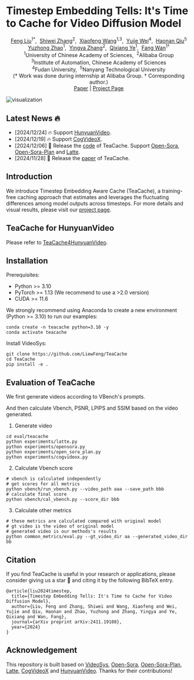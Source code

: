 # Timestep Embedding Tells: It's Time to Cache for Video Diffusion Model

<div class="is-size-5 publication-authors", align="center",>
            <span class="author-block">
              <a href="https://liewfeng.github.io" target="_blank">Feng Liu</a><sup>1</sup><sup>*</sup>,&nbsp;
            </span>
            <span class="author-block">
              <a href="https://scholar.google.com.hk/citations?user=ZO3OQ-8AAAAJ" target="_blank">Shiwei Zhang</a><sup>2</sup>,&nbsp;
            </span>
            <span class="author-block">
              <a href="https://jeffwang987.github.io" target="_blank">Xiaofeng Wang</a><sup>1,3</sup>,&nbsp;
            </span>
            <span class="author-block">
              <a href="https://weilllllls.github.io" target="_blank">Yujie Wei</a><sup>4</sup>,&nbsp;
            </span>
            <span class="author-block">
              <a href="http://haonanqiu.com" target="_blank">Haonan Qiu</a><sup>5</sup>
            </span>
            <br>
            <span class="author-block">
              <a href="https://callsys.github.io/zhaoyuzhong.github.io-main" target="_blank">Yuzhong Zhao</a><sup>1</sup>,&nbsp;
            </span>
            <span class="author-block">
              <a href="https://scholar.google.com.sg/citations?user=16RDSEUAAAAJ" target="_blank">Yingya Zhang</a><sup>2</sup>,&nbsp;
            </span>
            <span class="author-block">
              <a href="https://scholar.google.com/citations?user=tjEfgsEAAAAJ&hl=en&oi=ao" target="_blank">Qixiang Ye</a><sup>1</sup>,&nbsp;
            </span>
            <span class="author-block">
              <a href="https://scholar.google.com/citations?user=0IKavloAAAAJ&hl=en&oi=ao" target="_blank">Fang Wan</a><sup>1</sup><sup>†</sup>
            </span>
          </div>

<div class="is-size-5 publication-authors", align="center">
            <span class="author-block"><sup>1</sup>University of Chinese Academy of Sciences,&nbsp;</span>
            <span class="author-block"><sup>2</sup>Alibaba Group</span>
            <br>
            <span class="author-block"><sup>3</sup>Institute of Automation, Chinese Academy of Sciences</span>
            <br>
            <span class="author-block"><sup>4</sup>Fudan University,&nbsp;</span>
            <span class="author-block"><sup>5</sup>Nanyang Technological University</span>
          </div>


<div class="is-size-5 publication-authors", align="center">
            (* Work was done during internship at Alibaba Group. † Corresponding author.)
          </div>

<div class="is-size-5 publication-authors", align="center">
    <a href="https://arxiv.org/abs/2411.19108">Paper</a> | 
    <a href="https://liewfeng.github.io/TeaCache/">Project Page</a>
</div>

![visualization](./assets/tisser.png)

## Latest News 🔥
- [2024/12/24] 🔥 Support [HunyuanVideo](https://github.com/Tencent/HunyuanVideo).
- [2024/12/19] 🔥 Support [CogVideoX](https://github.com/THUDM/CogVideo).
- [2024/12/06] 🎉 Release the [code](https://github.com/LiewFeng/TeaCache) of TeaCache. Support [Open-Sora](https://github.com/hpcaitech/Open-Sora), [Open-Sora-Plan](https://github.com/PKU-YuanGroup/Open-Sora-Plan) and [Latte](https://github.com/Vchitect/Latte).
- [2024/11/28] 🎉 Release the [paper](https://arxiv.org/abs/2411.19108) of TeaCache.

## Introduction
We introduce Timestep Embedding Aware Cache (TeaCache), a training-free caching approach that estimates and leverages the fluctuating differences among model outputs across timesteps. For more details and visual results, please visit our [project page](https://github.com/LiewFeng/TeaCache).

## TeaCache for HunyuanVideo
Please refer to [TeaCache4HunyuanVideo](./TeaCache4HunyuanVideo/README.md).

## Installation

Prerequisites:

- Python >= 3.10
- PyTorch >= 1.13 (We recommend to use a >2.0 version)
- CUDA >= 11.6

We strongly recommend using Anaconda to create a new environment (Python >= 3.10) to run our examples:

```shell
conda create -n teacache python=3.10 -y
conda activate teacache
```

Install VideoSys:

```shell
git clone https://github.com/LiewFeng/TeaCache
cd TeaCache
pip install -e .
```


## Evaluation of TeaCache

We first generate videos according to VBench's prompts.

And then calculate Vbench, PSNR, LPIPS and SSIM based on the video generated.

1. Generate video
```
cd eval/teacache
python experiments/latte.py
python experiments/opensora.py
python experiments/open_sora_plan.py
python experiments/cogvideox.py
```

2. Calculate Vbench score
```
# vbench is calculated independently
# get scores for all metrics
python vbench/run_vbench.py --video_path aaa --save_path bbb
# calculate final score
python vbench/cal_vbench.py --score_dir bbb
```

3. Calculate other metrics
```
# these metrics are calculated compared with original model
# gt video is the video of original model
# generated video is our methods's results
python common_metrics/eval.py --gt_video_dir aa --generated_video_dir bb
```





## Citation
If you find TeaCache is useful in your research or applications, please consider giving us a star 🌟 and citing it by the following BibTeX entry.

```
@article{liu2024timestep,
  title={Timestep Embedding Tells: It's Time to Cache for Video Diffusion Model},
  author={Liu, Feng and Zhang, Shiwei and Wang, Xiaofeng and Wei, Yujie and Qiu, Haonan and Zhao, Yuzhong and Zhang, Yingya and Ye, Qixiang and Wan, Fang},
  journal={arXiv preprint arXiv:2411.19108},
  year={2024}
}
```

## Acknowledgement

This repository is built based on [VideoSys](https://github.com/NUS-HPC-AI-Lab/VideoSys), [Open-Sora](https://github.com/hpcaitech/Open-Sora), [Open-Sora-Plan](https://github.com/PKU-YuanGroup/Open-Sora-Plan),  [Latte](https://github.com/Vchitect/Latte), [CogVideoX](https://github.com/THUDM/CogVideo) and [HunyuanVideo](https://github.com/Tencent/HunyuanVideo). Thanks for their contributions!
